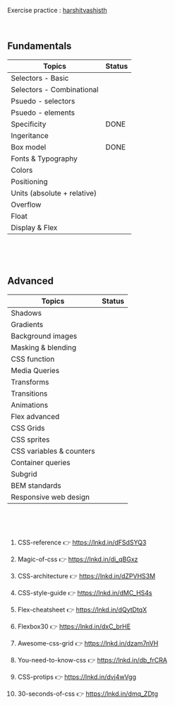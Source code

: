Exercise practice : [harshitvashisth](https://www.youtube.com/watch?v=luAkR9VaLcw&list=PLwgFb6VsUj_mtXvKDupqdWB2JBiek8YPB)

&nbsp;

## Fundamentals

| Topics                      | Status |
| --------------------------- | ------ |
| Selectors - Basic           |        |
| Selectors - Combinational   |        |
| Psuedo - selectors          |        |
| Psuedo - elements           |        |
| Specificity                 | DONE   |
| Ingeritance                 |        |
| Box model                   | DONE   |
| Fonts & Typography          |        |
| Colors                      |        |
| Positioning                 |        |
| Units (absolute + relative) |        |
| Overflow                    |        |
| Float                       |        |
| Display & Flex              |        |

&nbsp;

&nbsp;

## Advanced

| Topics                   | Status |
| ------------------------ | ------ |
| Shadows                  |        |
| Gradients                |        |
| Background images        |        |
| Masking & blending       |        |
| CSS function             |        |
| Media Queries            |        |
| Transforms               |        |
| Transitions              |        |
| Animations               |        |
| Flex advanced            |        |
| CSS Grids                |        |
| CSS sprites              |        |
| CSS variables & counters |        |
| Container queries        |        |
| Subgrid                  |        |
| BEM standards            |        |
| Responsive web design    |        |

&nbsp;

&nbsp;

1. CSS-reference
   👉 https://lnkd.in/dFSdSYQ3

2. Magic-of-css
   👉 https://lnkd.in/di_qBGxz

3. CSS-architecture
   👉 https://lnkd.in/dZPVHS3M

4. CSS-style-guide
   👉 https://lnkd.in/dMC_HS4s

5. Flex-cheatsheet
   👉 https://lnkd.in/dQytDtqX

6. Flexbox30
   👉 https://lnkd.in/dxC_brHE

7. Awesome-css-grid
   👉 https://lnkd.in/dzam7nVH

8. You-need-to-know-css
   👉 https://lnkd.in/db_frCRA

9. CSS-protips
   👉 https://lnkd.in/dvj4wVgg

10. 30-seconds-of-css
    👉 https://lnkd.in/dmq_ZDtg
